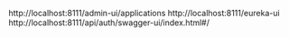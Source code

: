 http://localhost:8111/admin-ui/applications
http://localhost:8111/eureka-ui
http://localhost:8111/api/auth/swagger-ui/index.html#/
